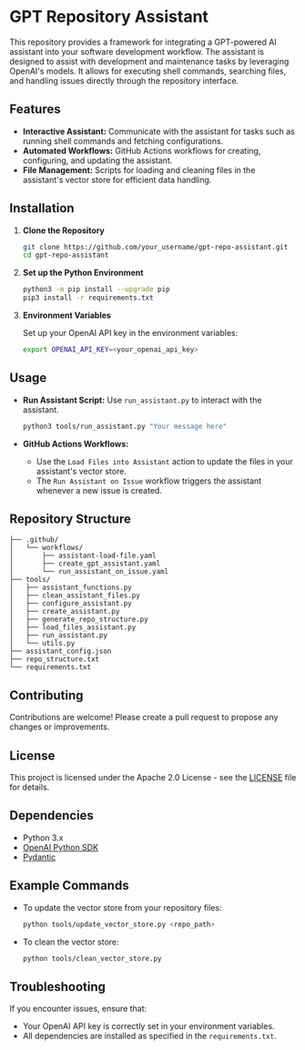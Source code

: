 # GPT Repository Assistant

This repository provides a framework for integrating a GPT-powered AI assistant into your software development workflow. The assistant is designed to assist with development and maintenance tasks by leveraging OpenAI's models. It allows for executing shell commands, searching files, and handling issues directly through the repository interface.

## Features

- **Interactive Assistant:** Communicate with the assistant for tasks such as running shell commands and fetching configurations.
- **Automated Workflows:** GitHub Actions workflows for creating, configuring, and updating the assistant.
- **File Management:** Scripts for loading and cleaning files in the assistant's vector store for efficient data handling.

## Installation

1. **Clone the Repository**

   ```sh
   git clone https://github.com/your_username/gpt-repo-assistant.git
   cd gpt-repo-assistant
   ```

2. **Set up the Python Environment**
   ```sh
   python3 -m pip install --upgrade pip
   pip3 install -r requirements.txt
   ```

3. **Environment Variables**

   Set up your OpenAI API key in the environment variables:

   ```sh
   export OPENAI_API_KEY=<your_openai_api_key>
   ```

## Usage

- **Run Assistant Script:** Use `run_assistant.py` to interact with the assistant.

   ```sh 
   python3 tools/run_assistant.py "Your message here"
   ```

- **GitHub Actions Workflows:**
  - Use the `Load Files into Assistant` action to update the files in your assistant's vector store.
  - The `Run Assistant on Issue` workflow triggers the assistant whenever a new issue is created.

## Repository Structure

```plaintext
├── .github/
│   └── workflows/
│       ├── assistant-load-file.yaml
│       ├── create_gpt_assistant.yaml
│       └── run_assistant_on_issue.yaml
├── tools/
│   ├── assistant_functions.py
│   ├── clean_assistant_files.py
│   ├── configure_assistant.py
│   ├── create_assistant.py
│   ├── generate_repo_structure.py
│   ├── load_files_assistant.py
│   ├── run_assistant.py
│   └── utils.py
├── assistant_config.json
├── repo_structure.txt
└── requirements.txt
```

## Contributing

Contributions are welcome! Please create a pull request to propose any changes or improvements.

## License

This project is licensed under the Apache 2.0 License - see the [LICENSE](LICENSE) file for details.

## Dependencies

- Python 3.x
- [OpenAI Python SDK](https://pypi.org/project/openai/)
- [Pydantic](https://pypi.org/project/pydantic/)

## Example Commands

- To update the vector store from your repository files:
  ```sh
  python tools/update_vector_store.py <repo_path>
  ```
- To clean the vector store:
  ```sh
  python tools/clean_vector_store.py
  ```

## Troubleshooting

If you encounter issues, ensure that:
- Your OpenAI API key is correctly set in your environment variables.
- All dependencies are installed as specified in the `requirements.txt`.